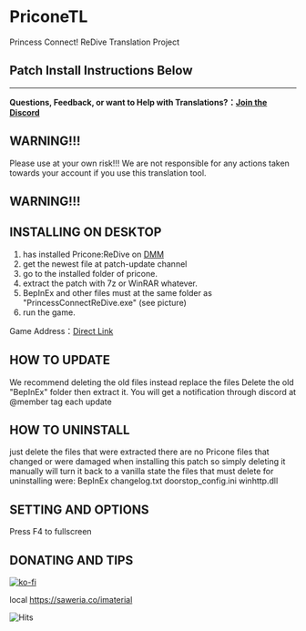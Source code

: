 # PriconeTL
 Princess Connect! ReDive Translation Project
 
## Patch Install Instructions Below  

---
<b>Questions, Feedback, or want to Help with Translations?：[Join the Discord](https://discord.gg/vZjAy67KpB)</b>

## WARNING!!!
Please use at your own risk!!!  We are not responsible for any actions taken towards your account if you use this translation tool.
## WARNING!!!

## INSTALLING ON DESKTOP
1. has installed Pricone:ReDive on [DMM](http://www.dmm.com/netgame/top/guide/playerguide_html/=/ch_navi=/)
2. get the newest file at patch-update channel
3. go to the installed folder of pricone.
4. extract the patch with 7z or WinRAR whatever.
5. BepInEx and other files must at the same folder as "PrincessConnectReDive.exe"
(see picture)
6. run the game. 

Game Address：[Direct Link](https://dmg.priconne-redive.jp/)

## HOW TO UPDATE
We recommend deleting the old files instead replace the files 
Delete the old "BepInEx" folder then extract it.
You will get a notification through discord at @member tag each update

## HOW TO UNINSTALL
just delete the files that were extracted
there are no Pricone files that changed or were damaged when installing this patch so simply deleting it manually will turn it back to a vanilla state
the files that must delete for uninstalling were:
	BepInEx
	changelog.txt
	doorstop_config.ini
	winhttp.dll

## SETTING AND OPTIONS
Press F4 to fullscreen

## DONATING AND TIPS
[![ko-fi](https://ko-fi.com/img/githubbutton_sm.svg)](https://ko-fi.com/E1E5HG8RP)

local
https://saweria.co/imaterial

![Hits](https://img.shields.io/github/downloads/ImaterialC/PriconeTL/total.svg?url=https%3A%2F%2Fgithub.com%2Fgjbae1212%2Fhit-counter&count_bg=%2379C83D&title_bg=%23FF0000&icon=&icon_color=%23E7E7E7&title=hits&edge_flat=false)

